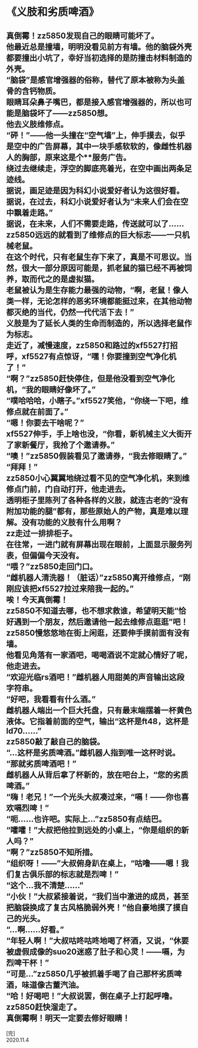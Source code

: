 # 《义肢和劣质啤酒》   

真倒霉！zz5850发现自己的眼睛可能坏了。  
他最近总是撞墙，明明没看见前方有墙。他的脑袋外壳都要撞出小坑了，幸好当初选择的是防撞击材料制造的外壳。  
“脑袋”是感官增强器的俗称，替代了原本被称为头盖骨的含钙物质。  
眼睛耳朵鼻子嘴巴，都是接入感官增强器的，所以也可能是脑袋坏了——zz5850想。  
他去义肢维修点。  
“砰！”——他一头撞在“空气墙”上，伸手摸去，似乎是空中的广告屏幕，其中一块手感软软的，像雌性机器人的胸部，原来这是个\*\*服务广告。  
绕过去继续走，浮空的脚底亮着光，在空中画出两条足迹线。  
据说，画足迹是因为科幻小说爱好者认为这很好看。  
据说，在过去，科幻小说爱好者认为“未来人们会在空中飘着走路。”  
据说，在未来，人们不需要走路，传送就可以了……  
zz5850远远的就看到了维修点的巨大标志——一只机械老鼠。  
在这个时代，只有老鼠生存下来了，真是不可思议。当然，很大一部分原因可能是，抓老鼠的猫已经不再被饲养，取而代之的是虚拟猫。  
老鼠被认为是生存能力最强的动物，“啊，老鼠！像人类一样，无论怎样的恶劣环境都能挺过来，在其他动物都灭绝的当代，仍然一代代活下去！”  
义肢是为了延长人类的生命而制造的，所以选择老鼠作为标志。  
走近了，减慢速度，zz5850和路过的xf5527打招呼，xf5527有点惊讶，“嘿！你要撞到空气净化机了！”  
“啊？”zz5850赶快停住，但是他没看到空气净化机，“我的眼睛好像坏了。”  
“噗哈哈哈，小瞎子。”xf5527笑他，“你绕一下吧，维修点就在前面了。”  
“嗯！你要去干啥呢？”  
xf5527伸手，手上啥也没，“你看，新机械主义大街开了家新餐厅，我抢了个邀请券。”  
“噢！”zz5850假装看见了邀请券，“我去修眼睛了。”  
“拜拜！”  
zz5850小心翼翼地绕过看不见的空气净化机，来到维修点门前，门自动打开，他走进去。  
透明柜子里陈列了各种各样的义肢，就连古老的“没有附加功能的腿”都有，那些原始人的产物，真是难以理解。没有功能的义肢有什么用啊？  
zz走过一排排柜子。  
在往常，一进门就有屏幕出现在眼前，上面显示服务列表，但偏偏今天没有。  
“喂？”zz5850走回门口。  
“雌机器人清洗器！（脏话）”zz5850离开维修点，“刚刚应该把xf5527拉过来陪我一起的。”  
唉！今天真倒霉！  
zz5850不知道去哪，也不想求救谁，希望明天能“恰好遇到一个朋友，然后邀请他一起去维修点逛逛”吧！  
zz5850慢悠悠地在街上闲逛，还要伸手摸前面有没有墙。  
他看见角落有一家酒吧，喝喝酒说不定就心情好了呢，他走进去。  
“欢迎光临rs酒吧！”雌机器人用甜美的声音输出这段字符串。  
“好吧，我看看有什么酒。”  
雌机器人端出一个巨大托盘，只有最末端摆着一杯黄色液体。它指着前面的空气，输出“这杯是ft48，这杯是ld70……”  
zz5850敲了敲自己的脑袋。  
“…这杯是劣质啤酒。”雌机器人指到唯一这杯时说。  
“那就劣质啤酒吧！”  
雌机器人从背后拿了杯新的，放在吧台上，“您的劣质啤酒。”  
“嗨！老兄！”一个光头大叔凑过来，“嗝！——你也喜欢嗝烈啤！”  
“呃……也许吧。实际上…”zz5850有点结巴。  
“嚯嚯！”大叔把他拉到远处的小桌上，“你是组织的新人吗？”  
“啊？”zz5850不知所措。  
“组织呀！——”大叔俯身趴在桌上，“咕噜——嗯！我们复古俱乐部的标志就是烈啤！”  
“这个…我不清楚……”  
“小伙！”大叔紧接着说，“我们当中激进的成员，甚至把脑袋换成了复古风格脆弱外壳！”他自豪地摸了摸自己的光头。  
“…啊……好看。”  
“年轻人啊！”大叔咕咚咕咚地喝了杯酒，又说，“休要被虚假成像的suo20迷惑了肚子和心灵！——嗝，为烈啤干杯！”  
“可是…”zz5850几乎被抓着手喝了自己那杯劣质啤酒，味道像古董汽油。  
“哈！好喝吧！”大叔说罢，倒在桌子上打起呼噜。  
zz5850赶快溜走了。  
真倒霉啊！明天一定要去修好眼睛！  
---
[完]  
2020.11.4  
